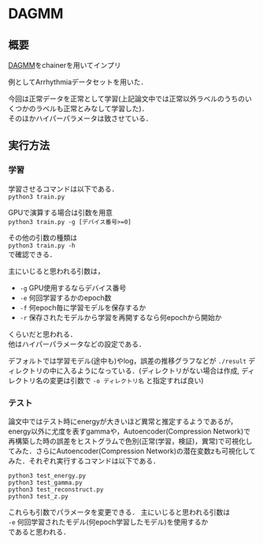 # DAGMM

## 概要
[DAGMM](https://openreview.net/pdf?id=BJJLHbb0-)をchainerを用いてインプリ  

例としてArrhythmiaデータセットを用いた．  

今回は正常データを正常として学習(上記論文中では正常以外ラベルのうちのいくつかのラベルも正常とみなして学習した)．  
そのほかハイパーパラメータは致させている．

## 実行方法

### 学習
学習させるコマンドは以下である．  
`python3 train.py`  

GPUで演算する場合は引数を用意  
`python3 train.py -g [デバイス番号>=0]`

その他の引数の種類は  
`python3 train.py -h`  
で確認できる．

主にいじると思われる引数は，  
- `-g` GPU使用するならデバイス番号 
- `-e` 何回学習するかのepoch数  
- `-f` 何epoch毎に学習モデルを保存するか  
- `-r` 保存されたモデルから学習を再開するなら何epochから開始か

くらいだと思われる．  
他はハイパーパラメータなどの設定である．

デフォルトでは学習モデル(途中も)やlog，誤差の推移グラフなどが `./result` ディレクトリの中に入るようになっている．(ディレクトリがない場合は作成, ディレクトリ名の変更は引数で `-o ディレクトリ名` と指定すれば良い)


### テスト
論文中ではテスト時にenergyが大きいほど異常と推定するようであるが，energy以外に尤度を表すgammaや，Autoencoder(Compression Network)で再構築した時の誤差をヒストグラムで色別(正常(学習，検証)，異常)で可視化してみた．さらにAutoencoder(Compression Network)の潜在変数zも可視化してみた．それぞれ実行するコマンドは以下である．

`python3 test_energy.py`  
`python3 test_gamma.py`  
`python3 test_reconstruct.py`  
`python3 test_z.py`  

これらも引数でパラメータを変更できる．
主にいじると思われる引数は  
`-e` 何回学習されたモデル(何epoch学習したモデル)を使用するか  
であると思われる．
